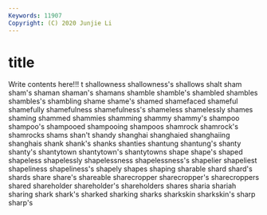 ```yaml
---
Keywords: 11907
Copyright: (C) 2020 Junjie Li
---
```


# title

Write contents here!!!
t
shallowness 
shallowness's 
shallows 
shalt 
sham 
sham's 
shaman 
shaman's 
shamans 
shamble
shamble's 
shambled 
shambles 
shambles's 
shambling 
shame 
shame's 
shamed 
shamefaced 
shameful
shamefully 
shamefulness 
shamefulness's 
shameless 
shamelessly 
shames 
shaming 
shammed 
shammies 
shamming
shammy 
shammy's 
shampoo 
shampoo's 
shampooed 
shampooing 
shampoos 
shamrock 
shamrock's 
shamrocks
shams 
shan't 
shandy 
shanghai 
shanghaied 
shanghaiing 
shanghais 
shank 
shank's 
shanks
shanties 
shantung 
shantung's 
shanty 
shanty's 
shantytown 
shantytown's 
shantytowns 
shape 
shape's
shaped 
shapeless 
shapelessly 
shapelessness 
shapelessness's 
shapelier 
shapeliest 
shapeliness 
shapeliness's 
shapely
shapes 
shaping 
sharable 
shard 
shard's 
shards 
share 
share's 
shareable 
sharecropper
sharecropper's 
sharecroppers 
shared 
shareholder 
shareholder's 
shareholders 
shares 
sharia 
shariah 
sharing
shark 
shark's 
sharked 
sharking 
sharks 
sharkskin 
sharkskin's 
sharp 
sharp's 
